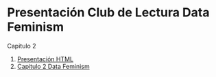 # Presentación Club de Lectura Data Feminism 
Capitulo 2

1. [Presentación HTML](https://saryace.github.io/data_feminism_capitulo2/#1)
2. [Capitulo 2 Data Feminism](https://data-feminism.mitpress.mit.edu/pub/ei7cogfn/release/2)


